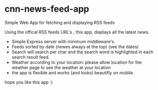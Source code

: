 # cnn-news-feed-app
Simple Web App for fetching and displaying RSS feeds

Using the offical RSS feeds URL's , this app, diaplays all the latest news.
- Simple Express server with minimum middleware's.
- Feeds sorted by date (newes always at the top) (see the dates)
- Search will search per char and the search word is highlighted in each search result feed.
- Weather according to your location: please allow location for the weather page to see the weather at your location
- the app is flexible and works (and looks) beautifly on mobile.

hope you like this app :)

